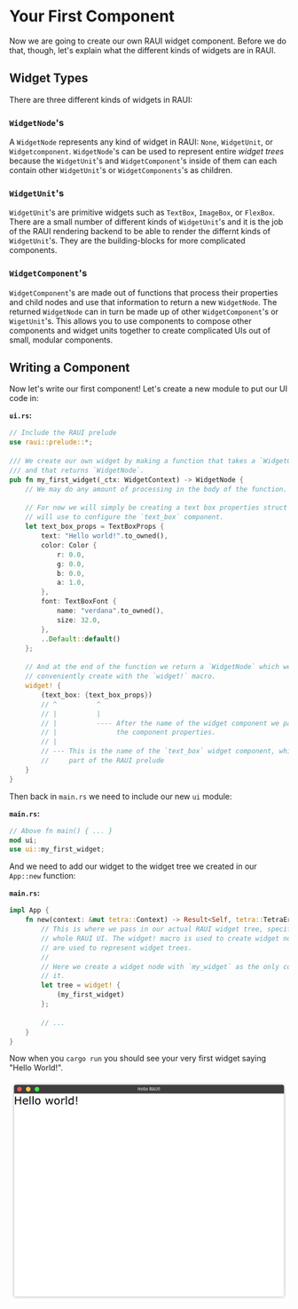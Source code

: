 # Your First Component

Now we are going to create our own RAUI widget component. Before we do that, though, let's explain what the different kinds of widgets are in RAUI.

## Widget Types

There are three different kinds of widgets in RAUI:

### `WidgetNode`'s

A `WidgetNode` represents any kind of widget in RAUI: `None`, `WidgetUnit`, or `Widgetcomponent`. `WidgetNode`'s can be used to represent entire _widget trees_ because the `WidgetUnit`'s and `WidgetComponent`'s inside of them can each contain other `WidgetUnit`'s or `WidgetComponents`'s as children.

### `WidgetUnit`'s

`WidgetUnit`'s are primitive widgets such as `TextBox`, `ImageBox`, or `FlexBox`. There are a small number of different kinds of `WidgetUnit`'s and it is the job of the RAUI rendering backend to be able to render the differnt kinds of `WidgetUnit`'s. They are the building-blocks for more complicated components.

### `WidgetComponent`'s

`WidgetComponent`'s are made out of functions that process their properties and child nodes and use that information to return a new `WidgetNode`. The returned `WidgetNode` can in turn be made up of other `WidgetComponent`'s or `WigetUnit`'s. This allows you to use components to compose other components and widget units together to create complicated UIs out of small, modular components.

## Writing a Component

Now let's write our first component! Let's create a new module to put our UI code in:

**`ui.rs`:**

```rust
// Include the RAUI prelude
use raui::prelude::*;

/// We create our own widget by making a function that takes a `WidgetContext`
/// and that returns `WidgetNode`.
pub fn my_first_widget(_ctx: WidgetContext) -> WidgetNode {
    // We may do any amount of processing in the body of the function.

    // For now we will simply be creating a text box properties struct that we
    // will use to configure the `text_box` component.
    let text_box_props = TextBoxProps {
        text: "Hello world!".to_owned(),
        color: Color {
            r: 0.0,
            g: 0.0,
            b: 0.0,
            a: 1.0,
        },
        font: TextBoxFont {
            name: "verdana".to_owned(),
            size: 32.0,
        },
        ..Default::default()
    };

    // And at the end of the function we return a `WidgetNode` which we can
    // conveniently create with the `widget!` macro.
    widget! {
        (text_box: {text_box_props})
        // ^          ^
        // |          |
        // |          ---- After the name of the widget component we pass in
        // |               the component properties.
        // |
        // --- This is the name of the `text_box` widget component, which is a
        //     part of the RAUI prelude
    }
}
```

Then back in `main.rs` we need to include our new `ui` module:

**`main.rs`:**

```rust
// Above fn main() { ... }
mod ui;
use ui::my_first_widget;
```

And we need to add our widget to the widget tree we created in our `App::new` function:

**`main.rs`:**

```rust
impl App {
    fn new(context: &mut tetra::Context) -> Result<Self, tetra::TetraError> {
        // This is where we pass in our actual RAUI widget tree, specifying the
        // whole RAUI UI. The widget! macro is used to create widget nodes that
        // are used to represent widget trees.
        // 
        // Here we create a widget node with `my_widget` as the only component in
        // it.
        let tree = widget! {
            (my_first_widget)
        };

        // ...
    }
}
```

Now when you `cargo run` you should see your very first widget saying "Hello World!".

![hello world](./img/hello_world.png)